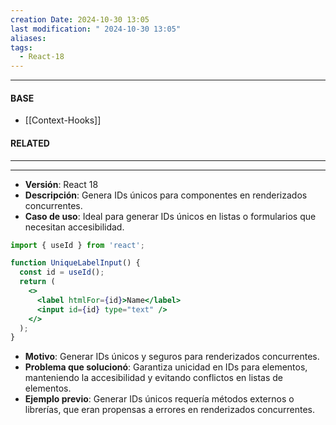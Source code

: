 ```yaml
---
creation Date: 2024-10-30 13:05
last modification: " 2024-10-30 13:05"
aliases: 
tags:
  - React-18
---
```

___
#### BASE
- [[Context-Hooks]]
#### RELATED
___

___
- **Versión**: React 18
- **Descripción**: Genera IDs únicos para componentes en renderizados concurrentes.
- **Caso de uso**: Ideal para generar IDs únicos en listas o formularios que necesitan accesibilidad.
```jsx
import { useId } from 'react';

function UniqueLabelInput() {
  const id = useId();
  return (
    <>
      <label htmlFor={id}>Name</label>
      <input id={id} type="text" />
    </>
  );
}
```
- **Motivo**: Generar IDs únicos y seguros para renderizados concurrentes.
- **Problema que solucionó**: Garantiza unicidad en IDs para elementos, manteniendo la accesibilidad y evitando conflictos en listas de elementos.
- **Ejemplo previo**: Generar IDs únicos requería métodos externos o librerías, que eran propensas a errores en renderizados concurrentes.